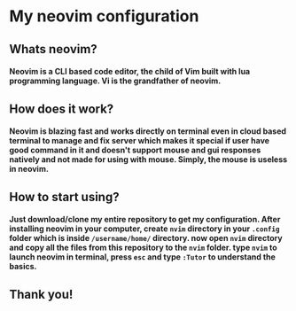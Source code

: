# My neovim configuration
## Whats neovim?
#### Neovim is a CLI based code editor, the child of Vim built with lua programming language. Vi is the grandfather of neovim.
## How does it work?
#### Neovim is blazing fast and works directly on terminal even in cloud based terminal to manage and fix server which makes it special if user have good command in it and doesn't support mouse and gui responses natively and not made for using with mouse. Simply, the mouse is useless in neovim.
## How to start using?
#### Just download/clone my entire repository to get my configuration. After installing neovim in your computer, create `nvim` directory in your `.config` folder which is inside `/username/home/` directory.  now open `nvim` directory and copy all the files from this repository to the `nvim` folder. type `nvim` to launch neovim in terminal, press `esc` and type `:Tutor` to understand the basics.

## Thank you!
